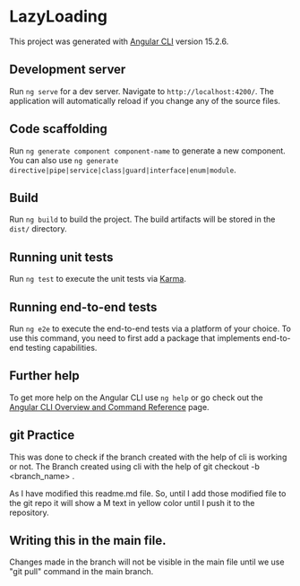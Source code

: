# LazyLoading

This project was generated with [Angular CLI](https://github.com/angular/angular-cli) version 15.2.6.

## Development server

Run `ng serve` for a dev server. Navigate to `http://localhost:4200/`. The application will automatically reload if you change any of the source files.

## Code scaffolding

Run `ng generate component component-name` to generate a new component. You can also use `ng generate directive|pipe|service|class|guard|interface|enum|module`.

## Build

Run `ng build` to build the project. The build artifacts will be stored in the `dist/` directory.

## Running unit tests

Run `ng test` to execute the unit tests via [Karma](https://karma-runner.github.io).

## Running end-to-end tests

Run `ng e2e` to execute the end-to-end tests via a platform of your choice. To use this command, you need to first add a package that implements end-to-end testing capabilities.

## Further help

To get more help on the Angular CLI use `ng help` or go check out the [Angular CLI Overview and Command Reference](https://angular.io/cli) page.

## git Practice

This was done to check if the branch created with the help of cli is working or not.
The Branch created using cli with the help of git checkout -b <branch_name> .

As I have modified this readme.md file. So, until I add those modified file to the git repo it will show a M text in yellow color until I push it to the repository. 

## Writing this in the main file.

Changes made in the branch will not be visible in the main file until we use "git pull" command in the main branch.